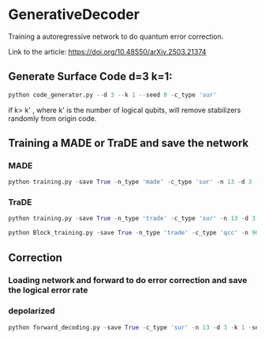 
# GenerativeDecoder
Training a autoregressive network to do quantum error correction.

Link to the article: https://doi.org/10.48550/arXiv.2503.21374

## Generate Surface Code d=3 k=1:

```python
python code_generator.py --d 3 --k 1 --seed 0 -c_type 'sur'
```
if k> k' , where k' is the number of logical qubits, will remove stabilizers randomly from origin code.

## Training a MADE or TraDE and save the network

### MADE
```python
python training.py -save True -n_type 'made' -c_type 'sur' -n 13 -d 3 -k 1 -seed 0 -er 0.189 -device 'cuda:0' -batch 10000 -epoch 50000 -depth 3 -width 20
```
### TraDE
```python
python training.py -save True -n_type 'trade' -c_type 'sur' -n 13 -d 3 -k 1 -seed 0 -er 0.189 -device 'cuda:0' -batch 10000 -epoch 50000 -d_model 128 -n_heads 4 -d_ff 512 -n_layers 2 
```

```python
python Block_training.py -save True -n_type 'trade' -c_type 'qcc' -n 90 -d 10 -k 8 -seed 0 -er 0.13 -device 'cuda:1' -batch 10000 -epoch 500000 -d_model 256 -n_heads 4 -d_ff 256 -n_layers 3 -dtype 'float32'
```
## Correction

### Loading network and forward to do error correction and save the logical error rate

### depolarized
```python
python forward_decoding.py -save True -c_type 'sur' -n 13 -d 3 -k 1 -seed 0  -device 'cuda:0' -n_type 'trade' -e_model 'dep' -trials 10000 -er 0.189
```

